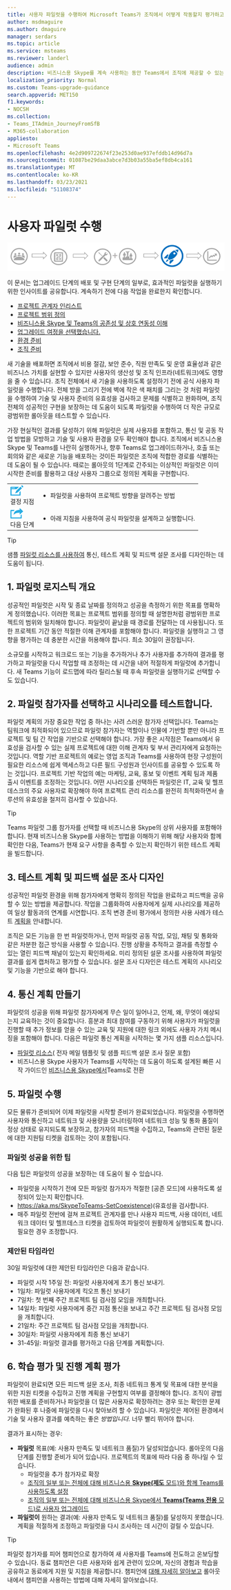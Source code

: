 ```yaml
---
title: 사용자 파일럿을 수행하여 Microsoft Teams가 조직에서 어떻게 작동할지 평가하고 테스트합니다.
author: msdmaguire
ms.author: dmaguire
manager: serdars
ms.topic: article
ms.service: msteams
ms.reviewer: landerl
audience: admin
description: 비즈니스용 Skype를 계속 사용하는 동안 Teams에서 조직에 제공할 수 있는 모든 기능을 탐색하기 위한 Microsoft Teams 파일럿 시작 지침
localization_priority: Normal
ms.custom: Teams-upgrade-guidance
search.appverid: MET150
f1.keywords:
- NOCSH
ms.collection:
- Teams_ITAdmin_JourneyFromSfB
- M365-collaboration
appliesto:
- Microsoft Teams
ms.openlocfilehash: 4e2d909722674f23e253d0ae937efddb14d96d7a
ms.sourcegitcommit: 01087be29daa3abce7d3b03a55ba5ef8db4ca161
ms.translationtype: MT
ms.contentlocale: ko-KR
ms.lasthandoff: 03/23/2021
ms.locfileid: "51108374"
---
```

# <a name="conduct-a-user-pilot"></a>사용자 파일럿 수행

![배포 및 구현을 강조 표시하는 업그레이드 여정 다이어그램](media/upgrade-banner-deployment.png "배포 및 구현 단계에 주안점 있는 업그레이드 여정의 단계")

이 문서는 업그레이드 단계의 배포 및 구현 단계의 일부로, 효과적인 파일럿을 실행하기 위한 인사이트를 공유합니다. 계속하기 전에 다음 작업을 완료한지 확인합니다.

- [프로젝트 관계자 인리스트](upgrade-enlist-stakeholders.md)
- [프로젝트 범위 정의](./upgrade-define-project-scope.md)
- [비즈니스용 Skype 및 Teams의 공존성 및 상호 연동성 이해](./teams-and-skypeforbusiness-coexistence-and-interoperability.md)
- [업그레이드 여정을 선택했습니다.](upgrade-and-coexistence-of-skypeforbusiness-and-teams.md)
- [환경 준비](./upgrade-prepare-environment.md)
- [조직 준비](./upgrade-prepare-organization.md)

새 기술을 배포하면 조직에서 비용 절감, 보안 준수, 직원 만족도 및 운영 효율성과 같은 비즈니스 가치를 실현할 수 있지만 사용자의 생산성 및 조직 인프라(네트워크)에도 영향을 줄 수 있습니다. 조직 전체에서 새 기술을 사용하도록 설정하기 전에 공식 사용자 파일럿을 수행합니다. 전체 방을 그리기 전에 벽에 작은 색 패치를 그리는 것 처럼 파일럿을 수행하여 기술 및 사용자 준비의 유효성을 검사하고 문제를 식별하고 완화하며, 조직 전체의 성공적인 구현을 보장하는 데 도움이 되도록 파일럿을 수행하여 더 작은 규모로 광범위한 롤아웃을 테스트할 수 있습니다.

가장 현실적인 결과를 달성하기 위해 파일럿은 실제 사용자를 포함하고, 통신 및 공동 작업 방법을 모방하고 기술 및 사용자 환경을 모두 확인해야 합니다. 조직에서 비즈니스용 Skype 및 Teams를 나란히 실행하거나, 향후 Teams로 업그레이드하거나, 호출 또는 회의와 같은 새로운 기능을 배포하는 것이든 파일럿은 조직에 적합한 경로를 식별하는 데 도움이 될 수 있습니다. 때로는 롤아웃의 1단계로 간주되는 이상적인 파일럿은 이미 시작한 준비를 활용하고 대상 사용자 그룹으로 정의된 계획을 구현합니다.

| | |
|---|---|
| ![의사 결정 지점을 묘사하는 아이콘](media/audio_conferencing_image7.png) <br/>결정 지점|<ul><li>파일럿을 사용하여 프로젝트 방향을 알려주는 방법</li></ul> |
| ![다음 단계를 묘사하는 아이콘](media/audio_conferencing_image9.png)<br/>다음 단계|<ul><li>아래 지침을 사용하여 공식 파일럿을 설계하고 실행합니다.</li></ul>|

> [!Tip]
> 샘플 [파일럿 리소스를 사용하여](https://aka.ms/UpgradeSuccessKit) 통신, 테스트 계획 및 피드백 설문 조사를 디자인하는 데 도움이 됩니다.

## <a name="1-outline-pilot-logistics"></a>1. 파일럿 로지스틱 개요

성공적인 파일럿은 시작 및 종료 [](upgrade-define-project-scope.md#project-goals) 날짜를 정의하고 성공을 측정하기 위한 목표를 명확하게 정의했습니다. 이러한 목표는 프로젝트 범위를 정의할 때 설명한처럼 광범위한 [](upgrade-define-project-scope.md)프로젝트의 범위와 일치해야 합니다. 파일럿이 끝났을 때 경로를 전달하는 데 사용됩니다. 또한 프로젝트 기간 동안 적절한 이해 관계자를 포함해야 합니다. 파일럿을 실행하고 그 영향을 평가하는 데 충분한 시간을 허용해야 합니다. 최소 30일이 권장됩니다.

소규모를 시작하고 워크로드 또는 기능을 추가하거나 추가 사용자를 추가하여 결과를 평가하고 파일럿을 다시 작업할 때 조정하는 데 시간을 내어 적절하게 파일럿에 추가합니다. 새 Teams 기능이 로드맵에 따라 릴리스될 때 후속 파일럿을 실행하기로 선택할 수도 있습니다.

## <a name="2-select-your-pilot-participants-and-test-scenarios"></a>2. 파일럿 참가자를 선택하고 시나리오를 테스트합니다.

파일럿 계획의 가장 중요한 작업 중 하나는 사려 스러운 참가자 선택입니다. Teams는 팀워크에 최적화되어 있으므로 파일럿 참가자는 역할이나 인물에 기반할 뿐만 아니라 프로젝트 및 팀 간 작업을 기반으로 선택해야 합니다. 가장 좋은 시작점은 Teams에서 유효성을 검사할 수 있는 실제 프로젝트에 대한 이해 관계자 및 부서 관리자에게 요청하는 것입니다. 역할 기반 프로젝트의 예로는 영업 조직과 Teams를 사용하여 현장 구성원이 필요한 리소스에 쉽게 액세스하고 다른 필드 구성원과 인사이트를 공유할 수 있도록 하는 것입니다. 프로젝트 기반 작업의 예는 마케팅, 교육, 홍보 및 이벤트 계획 팀과 제품 출시 이벤트를 조정하는 것입니다. 어떤 시나리오를 선택하든 파일럿은 IT, 교육 및 헬프데스크의 주요 사용자로 확장해야 하여 프로젝트 관리 리소스를 완전히 최적화하면서 솔루션의 유효성을 철저히 검사할 수 있습니다.

> [!Tip]
> Teams 파일럿 그룹 참가자를 선택할 때 비즈니스용 Skype의 상위 사용자를 포함해야 합니다. 현재 비즈니스용 Skype를 사용하는 방법을 이해하기 위해 해당 사용자와 함께 확인한 다음, Teams가 현재 요구 사항을 충족할 수 있는지 확인하기 위한 테스트 계획을 빌드합니다.

## <a name="3-design-your-test-plan-and-feedback-survey"></a>3. 테스트 계획 및 피드백 설문 조사 디자인

성공적인 파일럿 환경을 위해 참가자에게 명확히 정의된 작업을 완료하고 피드백을 공유할 수 있는 방법을 제공합니다. 작업을 그룹화하여 사용자에게 실제 시나리오를 제공하여 일상 활동과의 연계를 시연합니다. 조직 변경 준비 평가에서 정의한 사용 사례가 테스트 [계획을](./upgrade-org-change-readiness.md) 안내합니다.

조직은 모든 기능을 한 번 파일럿하거나, 먼저 파일럿 공동 작업, 모임, 채팅 및 통화와 같은 차분한 접근 방식을 사용할 수 있습니다. 진행 상황을 추적하고 결과를 측정할 수 있는 열린 피드백 채널이 있는지 확인하세요. 미리 정의된 설문 조사를 사용하여 파일럿 결과를 쉽게 캡처하고 평가할 수 있습니다. 설문 조사 디자인은 테스트 계획의 시나리오 및 기능을 기반으로 해야 합니다.

## <a name="4-create-your-communications-plan"></a>4. 통신 계획 만들기

파일럿의 성공을 위해 파일럿 참가자에게 무슨 일이 일어나고, 언제, 왜, 무엇이 예상되는지 교육하는 것이 중요합니다. 흥분과 최대 참여를 구동하기 위해 사용자가 파일럿을 진행할 때 추가 정보를 얻을 수 있는 교육 및 지원에 대한 링크 외에도 사용자 가치 메시징을 포함해야 합니다. 다음은 파일럿 통신 계획을 시작하는 몇 가지 샘플 리소스입니다.

- [파일럿 리소스](https://aka.ms/UpgradeSuccessKit)( 전자 메일 템플릿 및 샘플 피드백 설문 조사 질문 포함)
- 비즈니스용 Skype 사용자가 Teams를 시작하는 데 도움이 하도록 설계된 빠른 시작 가이드인 [비즈니스용 Skype에서](https://support.office.com/article/Switch-to-Teams-from-Skype-for-Business-6295a0ae-4e8e-4bba-a100-64cc951cc964)Teams로 전환

## <a name="5-conduct-your-pilot"></a>5. 파일럿 수행

모든 물류가 준비되어 이제 파일럿을 시작할 준비가 완료되었습니다. 파일럿을 수행하면 사용자와 통신하고 네트워크 및 사용량을 모니터링하여 네트워크 성능 및 통화 품질이 정상 상태로 유지되도록 보장하고, 참가자의 피드백을 수집하고, Teams와 관련된 질문에 대한 지원팀 티켓을 검토하는 것이 포함됩니다.

### <a name="tips-for-pilot-success"></a>파일럿 성공을 위한 팁

다음 팁은 파일럿의 성공을 보장하는 데 도움이 될 수 있습니다.

- 파일럿을 시작하기 전에 모든 파일럿 참가자가 적절한 [공존 모드]에 사용하도록 설정되어 있는지 확인합니다.
- https://aka.ms/SkypeToTeams-SetCoexistence)(유효성을 검사합니다.
- 매주 파일럿 전반에 걸쳐 프로젝트 관계자를 만나 사용자 피드백, 사용 데이터, 네트워크 데이터 및 헬프데스크 티켓을 검토하여 파일럿이 원활하게 실행되도록 합니다. 필요한 경우 조정합니다.

### <a name="suggested-timeline"></a>제안된 타임라인

30일 파일럿에 대한 제안된 타임라인은 다음과 같습니다.

- 파일럿 시작 1주일 전: 파일럿 사용자에게 초기 통신 보내기.
- 1일차: 파일럿 사용자에게 킥오프 통신 보내기
- 7일차: 첫 번째 주간 프로젝트 팀 검사점 모임을 개최합니다.
- 14일차: 파일럿 사용자에게 중간 지점 통신을 보내고 주간 프로젝트 팀 검사점 모임을 개최합니다.
- 21일차: 주간 프로젝트 팀 검사점 모임을 개최합니다.
- 30일차: 파일럿 사용자에게 최종 통신 보내기
- 31-45일: 파일럿 결과를 평가하고 다음 단계를 계획합니다.

## <a name="6-assess-learnings-and-evaluate-your-go-forward-plan"></a>6. 학습 평가 및 진행 계획 평가

파일럿이 완료되면 모든 피드백 설문 조사, 최종 네트워크 통계 및 목표에 대한 분석을 위한 지원 티켓을 수집하고 진행 계획을 구현할지 여부를 결정해야 합니다. 조직이 광범위한 배포를 준비하거나 파일럿을 더 많은 사용자로 확장하려는 경우 또는 확인한 문제가 완화된 후 나중에 파일럿을 다시 찾아보려 할 수 있습니다. 파일럿은 제어된 환경에서 기술 및 사용자 결과를 예측하는 좋은 _방법입니다._ 너무 빨리 뛰어야 합니다.

결과가 표시하는 경우:

- **파일럿** 목표(예: 사용자 만족도 및 네트워크 품질)가 달성되었습니다. 롤아웃의 다음 단계를 진행할 준비가 되어 있습니다. 프로젝트의 목표에 따라 다음 중 하나일 수 있습니다.
  - 파일럿을 추가 참가자로 확장
  - [조직의 일부 또는 전체에 대해 비즈니스용 **Skype(제도** 모드)와 함께 Teams를 사용하도록 설정](./setting-your-coexistence-and-upgrade-settings.md)
  - [조직의 일부 또는 전체에 대해 비즈니스용 Skype에서 **Teams(Teams 전용** 모드)로 사용자 업그레이드](./setting-your-coexistence-and-upgrade-settings.md)
- **파일럿이** 원하는 결과(예: 사용자 만족도 및 네트워크 품질)를 달성하지 못했습니다. 계획을 적절하게 조정하고 파일럿을 다시 조사하는 데 시간이 걸릴 수 있습니다.

> [!Tip]
> 파일럿 참가자를 피어 챔피언으로 참가하여 새 사용자를 Teams에 전도하고 온보딩할 수 있습니다. 동료 챔피언은 다른 사용자와 쉽게 관련이 있으며, 자신의 경험과 학습을 공유하고 동료에게 지원 및 지침을 제공합니다. 챔피언에 [대해 자세히 알아보고](https://go.microsoft.com/fwlink/?linkid=859068) 롤아웃 내에서 챔피언을 사용하는 방법에 대해 자세히 알아보습니다.